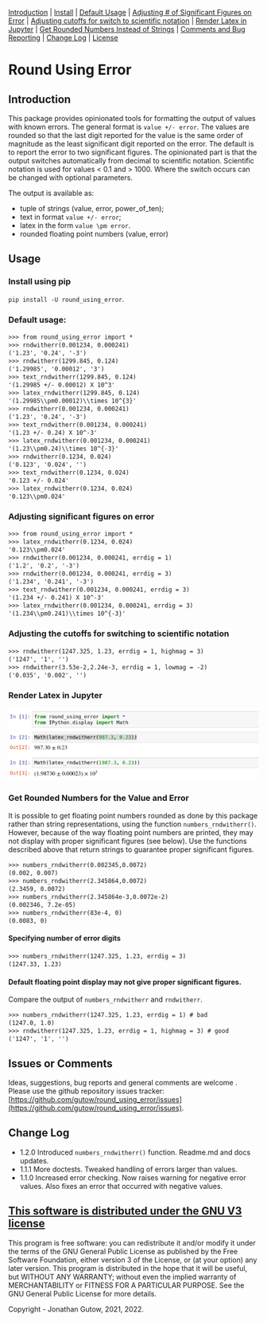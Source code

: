[Introduction](#introduction) | [Install](#install-using-pip) | 
[Default Usage](#default-usage) | 
[Adjusting # of Significant Figures on Error](#adjusting-significant-figures-on-error)
 | [Adjusting cutoffs for switch to scientific notation](#adjusting-the-cutoffs-for-switching-to-scientific-notation)
| [Render Latex in Jupyter](#render-latex-in-jupyter) | 
[Get Rounded Numbers Instead of Strings](#get-rounded-numbers-for-the-value-and-error) | 
[Comments and Bug Reporting](#issues-or-comments) | [Change Log](#change-log)
 | [License](#this-software-is-distributed-under-the-gnu-v3-license)
# Round Using Error
## Introduction
This package provides opinionated tools for formatting the output of values 
with known errors. The general format is `value +/- error`. The values are 
rounded so that the last digit reported for the value is the same order of 
magnitude as the least significant digit reported on the error. The default 
is to report the error to two significant figures. The opinionated 
part is that the output switches automatically from decimal to scientific 
notation. Scientific notation is used for values < 0.1 and > 1000. Where the
switch occurs can be changed with optional parameters.

The output is available as:
* tuple of strings (value, error, power_of_ten);
* text in format `value +/- error`;
* latex in the form `value \pm error`.
* rounded floating point numbers (value, error)

## Usage
### Install using pip
`pip install -U round_using_error`.
### Default usage:
```
>>> from round_using_error import *
>>> rndwitherr(0.001234, 0.000241)
('1.23', '0.24', '-3')
>>> rndwitherr(1299.845, 0.124)
('1.29985', '0.00012', '3')
>>> text_rndwitherr(1299.845, 0.124)
'(1.29985 +/- 0.00012) X 10^3'
>>> latex_rndwitherr(1299.845, 0.124)
'(1.29985\\pm0.00012)\\times 10^{3}'
>>> rndwitherr(0.001234, 0.000241)
('1.23', '0.24', '-3')
>>> text_rndwitherr(0.001234, 0.000241)
'(1.23 +/- 0.24) X 10^-3'
>>> latex_rndwitherr(0.001234, 0.000241)
'(1.23\\pm0.24)\\times 10^{-3}'
>>> rndwitherr(0.1234, 0.024)
('0.123', '0.024', '')
>>> text_rndwitherr(0.1234, 0.024)
'0.123 +/- 0.024'
>>> latex_rndwitherr(0.1234, 0.024)
'0.123\\pm0.024'
```
### Adjusting significant figures on error
```
>>> from round_using_error import *
>>> latex_rndwitherr(0.1234, 0.024)
'0.123\\pm0.024'
>>> rndwitherr(0.001234, 0.000241, errdig = 1)
('1.2', '0.2', '-3')
>>> rndwitherr(0.001234, 0.000241, errdig = 3)
('1.234', '0.241', '-3')
>>> text_rndwitherr(0.001234, 0.000241, errdig = 3)
'(1.234 +/- 0.241) X 10^-3'
>>> latex_rndwitherr(0.001234, 0.000241, errdig = 3)
'(1.234\\pm0.241)\\times 10^{-3}'
```
### Adjusting the cutoffs for switching to scientific notation
```
>>> rndwitherr(1247.325, 1.23, errdig = 1, highmag = 3)
('1247', '1', '')
>>> rndwitherr(3.53e-2,2.24e-3, errdig = 1, lowmag = -2)
('0.035', '0.002', '')
```
### Render Latex in Jupyter
![latex in Jupyter](https://raw.githubusercontent.com/gutow/round_using_error/master/rndwitherr_Jupyter_display.png)

### Get Rounded Numbers for the Value and Error
It is possible to get floating point numbers rounded as done by this package
rather than string representations, using the function `numbers_rndwitherr()`.
However, because of the way floating point numbers are printed, they may not
display with proper significant figures (see below). Use the 
functions described above that return strings to guarantee proper
significant figures.

```
>>> numbers_rndwitherr(0.002345,0.0072)
(0.002, 0.007)
>>> numbers_rndwitherr(2.345864,0.0072)
(2.3459, 0.0072)
>>> numbers_rndwitherr(2.345864e-3,0.0072e-2)
(0.002346, 7.2e-05)
>>> numbers_rndwitherr(83e-4, 0)
(0.0083, 0)
```
#### Specifying number of error digits
```
>>> numbers_rndwitherr(1247.325, 1.23, errdig = 3)
(1247.33, 1.23)
```
#### Default floating point display may not give proper significant figures.
Compare the output of `numbers_rndwitherr` and `rndwitherr`.
```
>>> numbers_rndwitherr(1247.325, 1.23, errdig = 1) # bad
(1247.0, 1.0)
>>> rndwitherr(1247.325, 1.23, errdig = 1, highmag = 3) # good
('1247', '1', '')
```
## Issues or Comments
Ideas, suggestions, bug reports and general comments are welcome . Please
use the github repository issues tracker:
[https://github.com/gutow/round_using_error/issues](https://github.com/gutow/round_using_error/issues).

## Change Log
* 1.2.0 Introduced `numbers_rndwitherr()` function. Readme.md and docs updates.
* 1.1.1 More doctests. Tweaked handling of errors larger than values.
* 1.1.0 Increased error checking. Now raises warning for negative error 
  values. Also fixes an error that occurred with  negative values.

## [This software is distributed under the GNU V3 license](https://gnu.org/licenses)
This program is free software: you can redistribute it and/or modify
    it under the terms of the GNU General Public License as published by
    the Free Software Foundation, either version 3 of the License, or
    (at your option) any later version.
    This program is distributed in the hope that it will be useful,
    but WITHOUT ANY WARRANTY; without even the implied warranty of
    MERCHANTABILITY or FITNESS FOR A PARTICULAR PURPOSE.  See the
    GNU General Public License for more details.

Copyright - Jonathan Gutow, 2021, 2022.